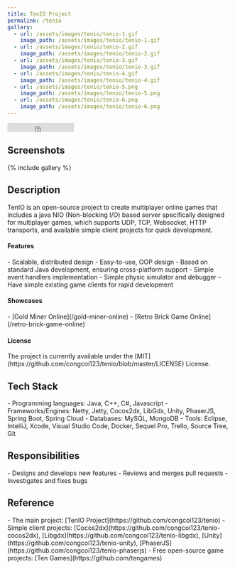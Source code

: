 ```yaml
---
title: TenIO Project
permalink: /tenio
gallery:
  - url: /assets/images/tenio/tenio-1.gif
    image_path: /assets/images/tenio/tenio-1.gif
  - url: /assets/images/tenio/tenio-2.gif
    image_path: /assets/images/tenio/tenio-2.gif
  - url: /assets/images/tenio/tenio-3.gif
    image_path: /assets/images/tenio/tenio-3.gif
  - url: /assets/images/tenio/tenio-4.gif
    image_path: /assets/images/tenio/tenio-4.gif
  - url: /assets/images/tenio/tenio-5.png
    image_path: /assets/images/tenio/tenio-5.png
  - url: /assets/images/tenio/tenio-6.png
    image_path: /assets/images/tenio/tenio-6.png
---
```


<iframe src="https://ghbtns.com/github-btn.html?user=congcoi123&repo=tenio&type=star&count=true" frameborder="0" scrolling="0" width="150" height="20" title="Github"></iframe>

<h2>Screenshots</h2>
{% include gallery %}

<h2>Description</h2>
TenIO is an open-source project to create multiplayer online games that includes a java NIO (Non-blocking I/O) based server specifically designed for multiplayer games, which supports UDP, TCP, Websocket, HTTP transports, and available simple client projects for quick development.

<h4>Features</h4>
- Scalable, distributed design
- Easy-to-use, OOP design
- Based on standard Java development, ensuring cross-platform support
- Simple event handlers implementation
- Simple physic simulator and debugger
- Have simple existing game clients for rapid development

<h4>Showcases</h4>
- [Gold Miner Online](/gold-miner-online)
- [Retro Brick Game Online](/retro-brick-game-online)

<h4>License</h4>
The project is currently available under the [MIT](https://github.com/congcoi123/tenio/blob/master/LICENSE) License.

<h2>Tech Stack</h2>
- Programming languages: Java, C++, C#, Javascript
- Frameworks/Engines: Netty, Jetty, Cocos2dx, LibGdx, Unity, PhaserJS, Spring Boot, Spring Cloud
- Databases: MySQL, MongoDB
- Tools: Eclipse, IntelliJ, Xcode, Visual Studio Code, Docker, Sequel Pro, Trello, Source Tree, Git

<h2>Responsibilities</h2>
- Designs and develops new features
- Reviews and merges pull requests
- Investigates and fixes bugs

<h2>Reference</h2>
- The main project: [TenIO Project](https://github.com/congcoi123/tenio)
- Simple client projects: [Cocos2dx](https://github.com/congcoi123/tenio-cocos2dx), [Libgdx](https://github.com/congcoi123/tenio-libgdx), [Unity](https://github.com/congcoi123/tenio-unity), [PhaserJS](https://github.com/congcoi123/tenio-phaserjs)
- Free open-source game projects: [Ten Games](https://github.com/tengames)
